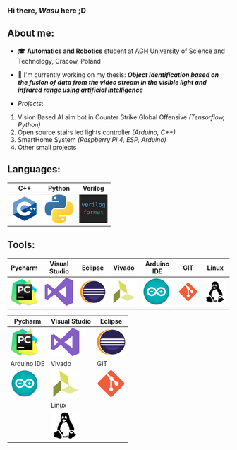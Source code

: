 ### Hi there, *Wasu* here ;D

## About me:
 - 🎓 **Automatics and Robotics** student at AGH University of Science and Technology, Cracow, Poland
 - 📝 I'm currently working on my thesis: 
 ***Object identification based on the fusion of data from the video stream in the visible light and infrared range using artificial intelligence***
 
 - *Projects*:
 1. Vision Based AI aim bot in Counter Strike Global Offensive *(Tensorflow, Python)*
 2. Open source stairs led lights controller *(Arduino, C++)*
 3. SmartHome System *(Raspberry Pi 4, ESP, Arduino)*
 4. Other small projects
 
 ## Languages:
| C++ 	| Python 	| Verilog 	|
|-----	|--------	|---------	|
| <img src="images/cpp.png" alt="cpp" width="64"/>    	|    <img src="images/python.png" alt="python" width="64"/>    	|      <img src="images/verilog.png" alt="verilog" width="64"/>   	|
 
 ## Tools:
 | Pycharm | Visual Studio | Eclipse | Vivado | Arduino IDE | GIT | Linux |
|:-------:|:-------------:|:-------:|--------|-------------|-----|-------|
|    <img src="images/pycharm.png" alt="pycharm" width="64"/>     |      <img src="images/visualstudio.png" alt="visualstudio" width="64"/>         |    <img src="images/eclipse.png" alt="eclipse" width="64"/>     |    <img src="images/vivado.png" alt="vivado" width="64"/>    |      <img src="images/arduino.png" alt="arduino" width="64"/>       |  <img src="images/git.png" alt="git" width="64"/>   |   <img src="images/linux.png" alt="linux" width="64"/>    |
 
 
 
 
 
 
 
 
 
 
 
 
 
 
 
 
 
 
 
 
 
 
 
|   Pycharm   	| Visual Studio 	| Eclipse 	|
|-------------	|---------------	|---------	|
|<img src="images/pycharm.png" alt="pycharm" width="64"/>  	|  <img src="images/visualstudio.png" alt="visualstudio" width="64"/>  	| <img src="images/eclipse.png" alt="eclipse" width="64"/> 	|
| Arduino IDE 	|     Vivado    	|   GIT   	|
| <img src="images/arduino.png" alt="arduino" width="64"/>	| <img src="images/vivado.png" alt="vivado" width="64"/>	| <img src="images/git.png" alt="git" width="64"/> 	|
|             	|     Linux     	|         	|
|             	| <img src="images/linux.png" alt="linux" width="64"/> 	|         	|

